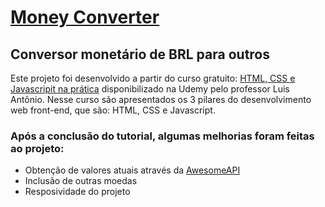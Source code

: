 # [Money Converter](https://celliaraujo.github.io/money-converter/)
## Conversor monetário de BRL para outros

Este projeto foi desenvolvido a partir do curso gratuito: [HTML, CSS e Javascripit na prática](https://www.udemy.com/course/html5-css3-e-javascript-na-pratica-3-projetos/) disponibilizado na Udemy pelo professor Luis Antônio.
Nesse curso são apresentados os 3 pilares do desenvolvimento web front-end, que são: HTML, CSS e Javascript.

### Após a conclusão do tutorial, algumas melhorias foram feitas ao projeto:

- Obtenção de valores atuais através da [AwesomeAPI](https://docs.awesomeapi.com.br/api-de-moedas)
- Inclusão de outras moedas 
- Resposividade do projeto
